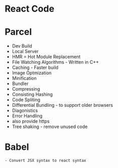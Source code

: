 # React Code

# Parcel

- Dev Build
- Local Server
- HMR = Hot Module Replacement
- File Watching Algorithms - Written in C++
- Caching - Faster build
- Image Optmization
- Minification
- Bundler
- Compressing
- Consisting Hashing
- Code Spliting
- Differential Bundling - to support older browsers
- Diagonistics
- Error Handling
- also provide https
- Tree shaking - remove unused code

# Babel

    - Convert JSX syntax to react syntax
